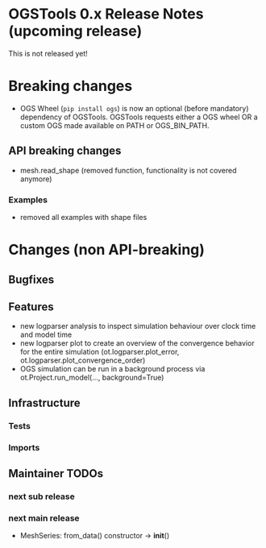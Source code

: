# OGSTools 0.x Release Notes (upcoming release)

This is not released yet!

# Breaking changes

- OGS Wheel (`pip install ogs`) is now an optional (before mandatory) dependency of OGSTools. OGSTools requests either a OGS wheel OR a custom OGS made available on PATH or OGS_BIN_PATH.

## API breaking changes

- mesh.read_shape (removed function, functionality is not covered anymore)

### Examples

- removed all examples with shape files

# Changes (non API-breaking)

## Bugfixes

## Features

- new logparser analysis to inspect simulation behaviour over clock time and model time
- new logparser plot to create an overview of the convergence behavior for the
  entire simulation (ot.logparser.plot_error, ot.logparser.plot_convergence_order)
- OGS simulation can be run in a background process via ot.Project.run_model(..., background=True)

## Infrastructure

### Tests

### Imports

## Maintainer TODOs

### next sub release

### next main release

- MeshSeries: from_data() constructor -> __init__()

